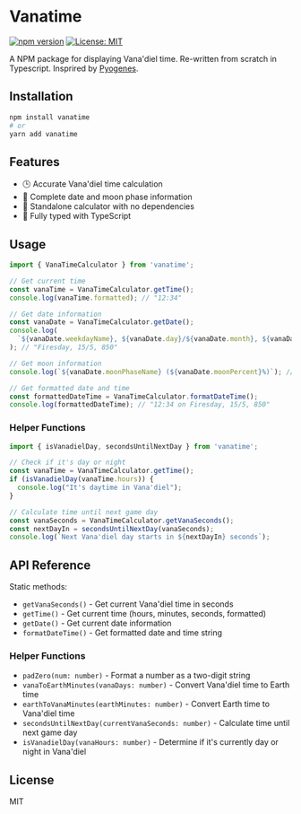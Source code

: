 # Vanatime

[![npm version](https://img.shields.io/npm/v/vanatime.svg)](https://www.npmjs.com/package/vanatime)
[![License: MIT](https://img.shields.io/badge/License-MIT-blue.svg)](https://opensource.org/licenses/MIT)

A NPM package for displaying Vana'diel time.
Re-written from scratch in Typescript. 
Insprired by [Pyogenes](http://www.pyogenes.com/ffxi/timer/v2.html). 

## Installation

```bash
npm install vanatime
# or
yarn add vanatime
```

## Features

- 🕒 Accurate Vana'diel time calculation
- 📅 Complete date and moon phase information
- 🧮 Standalone calculator with no dependencies
- 📏 Fully typed with TypeScript

## Usage

```typescript
import { VanaTimeCalculator } from 'vanatime';

// Get current time
const vanaTime = VanaTimeCalculator.getTime();
console.log(vanaTime.formatted); // "12:34"

// Get date information
const vanaDate = VanaTimeCalculator.getDate();
console.log(
  `${vanaDate.weekdayName}, ${vanaDate.day}/${vanaDate.month}, ${vanaDate.year}`
); // "Firesday, 15/5, 850"

// Get moon information
console.log(`${vanaDate.moonPhaseName} (${vanaDate.moonPercent}%)`); // "Waxing Crescent (35%)"

// Get formatted date and time
const formattedDateTime = VanaTimeCalculator.formatDateTime();
console.log(formattedDateTime); // "12:34 on Firesday, 15/5, 850"
```

### Helper Functions

```typescript
import { isVanadielDay, secondsUntilNextDay } from 'vanatime';

// Check if it's day or night
const vanaTime = VanaTimeCalculator.getTime();
if (isVanadielDay(vanaTime.hours)) {
  console.log("It's daytime in Vana'diel");
}

// Calculate time until next game day
const vanaSeconds = VanaTimeCalculator.getVanaSeconds();
const nextDayIn = secondsUntilNextDay(vanaSeconds);
console.log(`Next Vana'diel day starts in ${nextDayIn} seconds`);
```

## API Reference

Static methods:

- `getVanaSeconds()` - Get current Vana'diel time in seconds
- `getTime()` - Get current time (hours, minutes, seconds, formatted)
- `getDate()` - Get current date information
- `formatDateTime()` - Get formatted date and time string

### Helper Functions

- `padZero(num: number)` - Format a number as a two-digit string
- `vanaToEarthMinutes(vanaDays: number)` - Convert Vana'diel time to Earth time
- `earthToVanaMinutes(earthMinutes: number)` - Convert Earth time to Vana'diel time
- `secondsUntilNextDay(currentVanaSeconds: number)` - Calculate time until next game day
- `isVanadielDay(vanaHours: number)` - Determine if it's currently day or night in Vana'diel

## License

MIT
